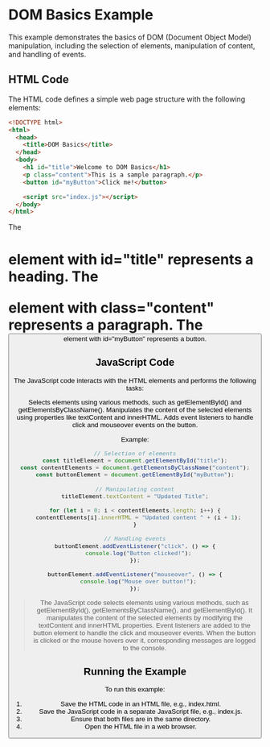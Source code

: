 # DOM Basics Example

This example demonstrates the basics of DOM (Document Object Model) manipulation, including the selection of elements, manipulation of content, and handling of events.

## HTML Code

The HTML code defines a simple web page structure with the following elements:

```html
<!DOCTYPE html>
<html>
  <head>
    <title>DOM Basics</title>
  </head>
  <body>
    <h1 id="title">Welcome to DOM Basics</h1>
    <p class="content">This is a sample paragraph.</p>
    <button id="myButton">Click me!</button>

    <script src="index.js"></script>
  </body>
</html>
```

The <h1> element with id="title" represents a heading.
The <p> element with class="content" represents a paragraph.
The <button> element with id="myButton" represents a button.

## JavaScript Code

The JavaScript code interacts with the HTML elements and performs the following tasks:

Selects elements using various methods, such as getElementById() and getElementsByClassName().
Manipulates the content of the selected elements using properties like textContent and innerHTML.
Adds event listeners to handle click and mouseover events on the button.

Example:

```javascript
// Selection of elements
const titleElement = document.getElementById("title");
const contentElements = document.getElementsByClassName("content");
const buttonElement = document.getElementById("myButton");

// Manipulating content
titleElement.textContent = "Updated Title";

for (let i = 0; i < contentElements.length; i++) {
  contentElements[i].innerHTML = "Updated content " + (i + 1);
}

// Handling events
buttonElement.addEventListener("click", () => {
  console.log("Button clicked!");
});

buttonElement.addEventListener("mouseover", () => {
  console.log("Mouse over button!");
});
```

> The JavaScript code selects elements using various methods, such as getElementById(), getElementsByClassName(), and getElementById().
> It manipulates the content of the selected elements by modifying the textContent and innerHTML properties.
> Event listeners are added to the button element to handle the click and mouseover events. When the button is clicked or the mouse hovers over it, corresponding messages are logged to the console.

## Running the Example

To run this example:

1. Save the HTML code in an HTML file, e.g., index.html.
2. Save the JavaScript code in a separate JavaScript file, e.g., index.js.
3. Ensure that both files are in the same directory.
4. Open the HTML file in a web browser.
